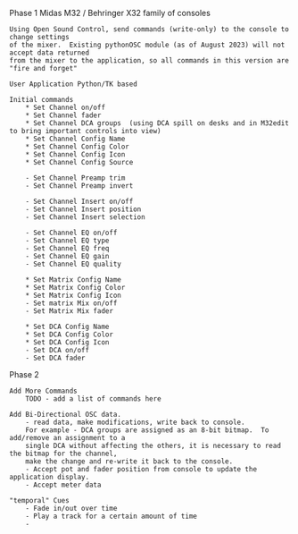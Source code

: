 Phase 1
    Midas M32 / Behringer X32 family of consoles

    Using Open Sound Control, send commands (write-only) to the console to change settings 
    of the mixer.  Existing pythonOSC module (as of August 2023) will not accept data returned 
    from the mixer to the application, so all commands in this version are "fire and forget"

    User Application Python/TK based

    Initial commands
        * Set Channel on/off
        * Set Channel fader
        * Set Channel DCA groups  (using DCA spill on desks and in M32edit to bring important controls into view)
        * Set Channel Config Name
        * Set Channel Config Color
        * Set Channel Config Icon
        * Set Channel Config Source

        - Set Channel Preamp trim
        - Set Channel Preamp invert
        
        - Set Channel Insert on/off
        - Set Channel Insert position
        - Set Channel Insert selection

        - Set Channel EQ on/off
        - Set Channel EQ type
        - Set Channel EQ freq
        - Set Channel EQ gain
        - Set Channel EQ quality

        * Set Matrix Config Name
        * Set Matrix Config Color
        * Set Matrix Config Icon
        - Set matrix Mix on/off
        - Set Matrix Mix fader

        * Set DCA Config Name
        * Set DCA Config Color
        * Set DCA Config Icon
        - Set DCA on/off
        - Set DCA fader

Phase 2

    Add More Commands
        TODO - add a list of commands here

    Add Bi-Directional OSC data.
        - read data, make modifications, write back to console. 
        For example - DCA groups are assigned as an 8-bit bitmap.  To add/remove an assignment to a 
        single DCA without affecting the others, it is necessary to read the bitmap for the channel, 
        make the change and re-write it back to the console.
        - Accept pot and fader position from console to update the application display.
        - Accept meter data
        
    "temporal" Cues
        - Fade in/out over time
        - Play a track for a certain amount of time
        - 